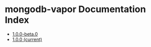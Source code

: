 # mongodb-vapor Documentation Index
- [1.0.0-beta.0](1.0.0-beta.0/index.html)
- [1.0.0 (current)](current/index.html)
